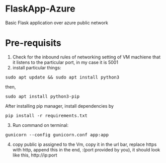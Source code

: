 # FlaskApp-Azure
Basic Flask application over azure public network

# Pre-requisits
1. Check for the inbound rules of networking setting of VM machiene that it listens to the particular port, in my case it is 5001
2. install particular things:
<pre>sudo apt update && sudo apt install python3</pre>
then,
<pre>sudo apt install python3-pip</pre>
After installing pip manager, install dependencies by
<br>
<pre>pip install -r requirements.txt</pre>

3. Run command on terminal:
<pre>gunicorn --config gunicorn.conf app:app</pre>

4. copy public ip assigned to the Vm, copy it in the url bar, replace https with http, append this in the end, :(port provided by you), it should look like this, http://ip:port
